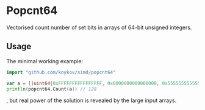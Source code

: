 # Popcnt64

Vectorised count number of set bits in arrays of 64-bit unsigned integers.

## Usage

The minimal working example:
```go
import "github.com/koykov/simd/popcnt64"

var a = []uint64{0xFFFFFFFFFFFFFFFF, 0x0000000000000000, 0x5555555555555555, 0xAAAAAAAAAAAAAAAA}
println(popcnt64.Count(a)) // 128
```
, but real power of the solution is revealed by the large input arrays.
